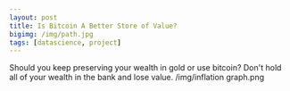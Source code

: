 ```yaml
---
layout: post
title: Is Bitcoin A Better Store of Value? 
bigimg: /img/path.jpg
tags: [datascience, project]
---
```


Should you keep preserving your wealth in gold or use bitcoin? Don't hold all of your wealth in the bank and lose value.
/img/inflation graph.png

